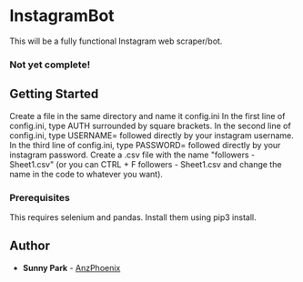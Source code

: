 # InstagramBot
This will be a fully functional Instagram web scraper/bot.
### Not yet complete!
## Getting Started
Create a file in the same directory and name it config.ini
In the first line of config.ini, type AUTH surrounded by square brackets.
In the second line of config.ini, type USERNAME= followed directly by your instagram username.
In the third line of config.ini, type PASSWORD= followed directly by your instagram password.
Create a .csv file with the name "followers - Sheet1.csv" (or you can CTRL + F followers - Sheet1.csv and change the name in the code to whatever you want).

### Prerequisites
This requires selenium and pandas.
Install them using pip3 install.

## Author
* **Sunny Park** - [AnzPhoenix](https://github.com/AnzPhoenix)
